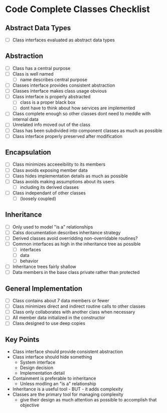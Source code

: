 # Code Complete Classes Checklist

## Abstract Data Types

* [ ] Class interfaces evaluated as abstract data types

## Abstraction

* [ ] Class has a central purpose
* [ ] Class is well named
  * [ ] name describes central purpose
* [ ] Classes interface provides consistent abstraction
* [ ] Classes interface makes class usage obvious
* [ ] Class interface is properly abstracted
  * [ ] class is a proper black box
  * [ ] dont have to think about how services are implemented
* [ ] Class complete enough so other classes dont need to meddle with internal data
* [ ] Unrelated info moved out of the class
* [ ] Class has been subdivided into component classes as much as possible
* [ ] Class interface properly preserved after modification

## Encapsulation

* [ ] Class minimizes acceeeibility to its members
* [ ] Class avoids exposing member data
* [ ] Class hides implementation details as much as possible
* [ ] Class avoids making assumptions about its users
  * [ ] including its derived classes
* [ ] Class independant of other classes
  * [ ] (loosely coupled)

## Inheritance

* [ ] Only used to model "is a" relationships
* [ ] Calss documentation describes inheritance strategy
* [ ] Derived classes avoid overridding non-overridable routines?
* [ ] Common interfaces as high in the inheritance tree as possible
  * [ ] interfaces
  * [ ] data
  * [ ] behavior
* [ ] Inheritance trees fairly shallow
* [ ] Data members in the base class private rather than protected

## General Implementation

* [ ] Class contains about 7 data members or fewer
* [ ] Class minimizes direct and indirect routine calls to other classes
* [ ] Class only collaborates with another class when necessary
* [ ] All member data initialized in the constructor
* [ ] Class designed to use deep copies

## Key Points

* Class interface should provide consistent abstraction
* Class interface should hide something
  * System interface
  * Design decision
  * Implementation detail
* Containment is preferable to inheritance
  * Unless modling an "is a" relationship
* Inheritance is a useful tool - BUT - it adds complexity
* Classes are the primary tool for managing complexity
  * give their design as much attention as possible to accomplish that objective
